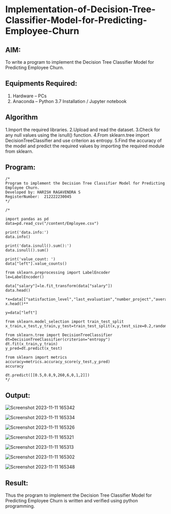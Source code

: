 # Implementation-of-Decision-Tree-Classifier-Model-for-Predicting-Employee-Churn

## AIM:
To write a program to implement the Decision Tree Classifier Model for Predicting Employee Churn.

## Equipments Required:
1. Hardware – PCs
2. Anaconda – Python 3.7 Installation / Jupyter notebook

## Algorithm
1.Import the required libraries.
2.Upload and read the dataset.
3.Check for any null values using the isnull() function.
4.From sklearn.tree import DecisionTreeClassifier and use criterion as entropy.
5.Find the accuracy of the model and predict the required values by importing the required module from sklearn.

## Program:
```
/*
Program to implement the Decision Tree Classifier Model for Predicting Employee Churn.
Developed by: HARISH RAGAVENDRA S
RegisterNumber:  212222230045
*/
```
```
/*

import pandas as pd
data=pd.read_csv("/content/Employee.csv")

print('data.info:')
data.info()

print('data.isnull().sum():')
data.isnull().sum()

print('value_count: ')
data["left"].value_counts()

from sklearn.preprocessing import LabelEncoder
le=LabelEncoder()

data["salary"]=le.fit_transform(data["salary"])
data.head()

*x=data[["satisfaction_level","last_evaluation","number_project","average_montly_hours","time_spend_company","Work_accident","promotion_last_5years","salary"]]
x.head()**

y=data["left"]

from sklearn.model_selection import train_test_split
x_train,x_test,y_train,y_test=train_test_split(x,y,test_size=0.2,random_state=100)

from sklearn.tree import DecisionTreeClassifier
dt=DecisionTreeClassifier(criterion="entropy")
dt.fit(x_train,y_train)
y_pred=dt.predict(x_test)

from sklearn import metrics
accuracy=metrics.accuracy_score(y_test,y_pred)
accuracy

dt.predict([[0.5,0.8,9,260,6,0,1,2]])
*/
```

## Output:
![Screenshot 2023-11-11 165342](https://github.com/harish-ragavendra-25/Implementation-of-Decision-Tree-Classifier-Model-for-Predicting-Employee-Churn/assets/114852180/648ae4d3-b1d0-4e2d-9594-3f0a8c6929c3)

![Screenshot 2023-11-11 165334](https://github.com/harish-ragavendra-25/Implementation-of-Decision-Tree-Classifier-Model-for-Predicting-Employee-Churn/assets/114852180/bee50148-01fb-496d-942c-f94755630700)

![Screenshot 2023-11-11 165326](https://github.com/harish-ragavendra-25/Implementation-of-Decision-Tree-Classifier-Model-for-Predicting-Employee-Churn/assets/114852180/22534d7d-1947-4e98-935a-735932a38b49)

![Screenshot 2023-11-11 165321](https://github.com/harish-ragavendra-25/Implementation-of-Decision-Tree-Classifier-Model-for-Predicting-Employee-Churn/assets/114852180/6df29c93-53cc-4954-b599-384160ef5a47)

![Screenshot 2023-11-11 165313](https://github.com/harish-ragavendra-25/Implementation-of-Decision-Tree-Classifier-Model-for-Predicting-Employee-Churn/assets/114852180/c2a4b25c-1f66-4abd-b17f-927751ffef36)

![Screenshot 2023-11-11 165302](https://github.com/harish-ragavendra-25/Implementation-of-Decision-Tree-Classifier-Model-for-Predicting-Employee-Churn/assets/114852180/6eb70ca5-86b4-4eff-9936-db34b08cf900)

![Screenshot 2023-11-11 165348](https://github.com/harish-ragavendra-25/Implementation-of-Decision-Tree-Classifier-Model-for-Predicting-Employee-Churn/assets/114852180/5f470322-1447-45d4-a34c-076da5e12654)






## Result:
Thus the program to implement the  Decision Tree Classifier Model for Predicting Employee Churn is written and verified using python programming.
